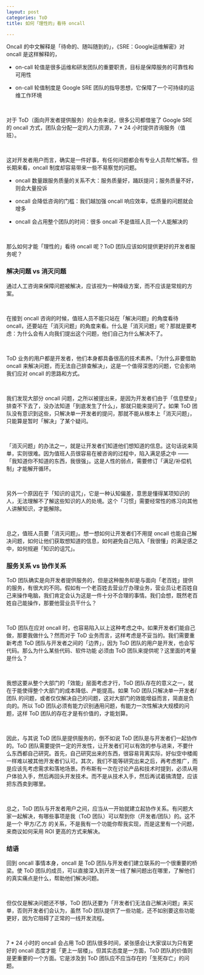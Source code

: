 ```yaml
---
layout: post
categories: ToD
title: 如何「理性的」看待 oncall

---
```


Oncall 的中文解释是「待命的、随叫随到的」，《SRE：Google运维解密》对 oncall 是这样解释的，

- on-call 轮值是很多运维和研发团队的重要职责，目标是保障服务的可靠性和可用性

- on-call 轮值制度是 Google SRE 团队的指导思想，它保障了一个可持续的运维工作环境

<br/>

对于 ToD（面向开发者提供服务）的业务来说，很多公司都借鉴了 Google SRE 的 oncall 方式，团队会分配一定的人力资源，7 * 24 小时提供咨询服务（值班）。

<br/>

这对开发者用户而言，确实是一件好事，有任何问题都会有专业人员帮忙解答。但长期来看，oncall 制度却容易带来一些不易察觉的问题。

- oncall 数量跟服务质量的关系不大：服务质量好，踊跃提问；服务质量不好，则会大量投诉

- oncall 会降低咨询的门槛：我们越加强 oncall 响应效率，低质量的问题就会增多

- oncall 会占用整个团队的时间：很多 oncall 不是值班人员一个人能解决的

<br/>

那么如何才能「理性的」看待 oncall 呢？ToD 团队应该如何提供更好的开发者服务呢？

### 解决问题 vs 消灭问题

通过人工咨询来保障问题被解决，应该视为一种降级方案，而不应该是常规的方案。

<br/>

在接到 oncall 咨询的时候，值班人员不能只站在「解决问题」的角度看待 oncall，还要站在「消灭问题」的角度来看。什么是「消灭问题」呢？那就是要考虑：为什么会有人向我们提出这个问题，他们自己为什么解决不了。

<br/>

ToD 业务的用户都是开发者，他们本身都具备很高的技术素养。「为什么非要借助 oncall 来解决问题，而无法自己排查解决」，这是一个值得深思的问题，它会影响我们应对 oncall 的思路和方式。

<br/>

我们发现大部分 oncall 问题，之所以被提出来，是因为开发者们由于「信息壁垒」排查不下去了，没办法知道「到底发生了什么」，那就只能来提问了。如果 ToD 团队没有意识到这些，只解决单一开发者的提问，那就不能从根本上「消灭问题」，只能算是暂时「解决」了某个疑问。

<br/>

「消灭问题」的办法之一，就是让开发者们知道他们想知道的信息。这句话说来简单，实则很难。因为值班人员很容易在被咨询的过程中，陷入满足感之中 ——「我知道你不知道的东西，我很强」。这是人性的弱点，需要修订「满足/补偿机制」才能解开循环。

<br/>

另外一个原因在于「知识的诅咒」，它是一种认知偏差，意思是懂得某项知识的人，无法理解不了解这些知识的人的处境。这个「习惯」需要经常性的练习向其他人讲解知识，才能解除。

<br/>

总之，值班人员要「消灭问题」。想一想如何让开发者们不用提 oncall 也能自己解决问题，如何让他们获取想知道的信息，如何避免自己陷入「我很懂」的满足感之中，如何规避「知识的诅咒」。

### 服务关系 vs 协作关系

ToD 团队确实是向开发者提供服务的，但是这种服务却是与面向「老百姓」提供的服务，有很大的不同。假如有一个老百姓去营业厅办理业务，营业员让老百姓自己来操作电脑，我们肯定会认为这是一件十分不合理的事情。我们会想，既然老百姓自己能操作，那要他营业员干什么？

<br/>

ToD 团队在应对 oncall 时，也容易陷入以上这种考虑之中。如果开发者们能自己做，那要我做什么？然而对于 ToD 业务而言，这样考虑是不妥当的。我们需要重新考虑 ToD 团队与开发者之间的「边界」，因为 ToD 团队的用户是开发，也会写代码。那么为什么某些代码、软件功能 必须由 ToD 团队来提供呢？这里面的考量是什么？

<br/>

我想这要从整个大部门的「效能」层面考虑才行，ToD 团队存在的意义之一，就在于能使得整个大部门的成本降低、产能提高。如果 ToD 团队只解决单一开发者/团队 的问题，或者仅仅解决自己的问题，这对大部门的效能增益而言，简直是负向的。所以 ToD 团队必须有能力识别通用问题，有能力一次性解决大规模的问题，这样 ToD 团队的存在才是有价值的，才能划算。

<br/>

因此，与其说 ToD 团队是提供服务的，倒不如说 ToD 团队是与开发者们一起协作的。ToD 团队需要提供一定的开发性，让开发者们可以有效的参与进来，不要什么东西都自己研究。首先，自己研究出来的东西，很容易背离实际，好似空中楼阁一样难以被其他开发者们认可。其次，我们不能等研究出来之后，再考虑推广，而是应该先考虑需求和落地场景。乔布斯有一次在讨论产品和技术时提到，必须从用户体验入手，然后再回头开发技术。而不是从技术入手，然后再试着搞清楚，应该把东西卖到哪里。

<br/>

总之，ToD 团队与开发者用户之间，应当从一开始就建立起协作关系。有问题大家一起解决，有哪些事项是我（ToD 团队）可以帮到你（开发者/团队）的。这不是一个 甲方/乙方 的关系，不是我有一个功能你帮我实现，而是这里有一个问题，来商议如何采用 ROI 更高的方式来解决。

### 结语

回到 oncall 事情本身，oncall 是 ToD 团队与开发者们建立联系的一个很重要的桥梁。使 ToD 团队的成员，可以直接深入到开发一线了解问题出在哪里，了解他们的真实痛点是什么，帮助他们解决问题。

<br/>

但仅仅是解决问题还不够，ToD 团队还要为「开发者们无法自己解决问题」来买单，否则开发者们会认为，虽然 ToD 团队提供了一些功能，还不如别要这些功能更好，因为它阻碍了正常的一线开发流程。

<br/>

7 * 24 小时的 oncall 会占用 ToD 团队很多时间，紧张感会让大家误以为只有更好的 oncall 态度才能「更上一层楼」。但其实态度是一方面，ToD 团队的价值则是更重要的一个方面。它是涉及到 ToD 团队应不应当存在的「生死存亡」的问题。

